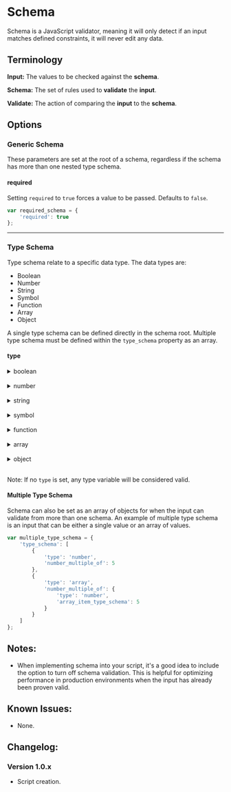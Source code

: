# Schema

Schema is a JavaScript validator, meaning it will only detect if an input matches defined constraints, it will never edit any data.

## Terminology

**Input:** The values to be checked against the **schema**.

**Schema:** The set of rules used to **validate** the **input**.

**Validate:** The action of comparing the **input** to the **schema**.

## Options

### Generic Schema

These parameters are set at the root of a schema, regardless if the schema has more than one nested type schema.

#### required

Setting `required` to `true` forces a value to be passed. Defaults to `false`.
```js
var required_schema = {
    'required': true
};
```

---

### Type Schema

Type schema relate to a specific data type. The data types are:

* Boolean
* Number
* String
* Symbol
* Function
* Array
* Object

A single type schema can be defined directly in the schema root. Multiple type schema must be defined within the `type_schema` property as an array.

#### type

<details>

<summary>boolean</summary>

```js
var boolean_schema = {
    'type': 'boolean'
};
```

Booleans have no unique options.

</details>
<br>
<details>

<summary>number</summary>

```js
var number_schema = {
    'type': 'number'
    'number_min': 0,
    'number_max': 25,
    'number_multiple_of': 5
};
```
**number_min**

The input number must be greater than or equal to the set `number_min` number. Defaults to `undefined`.

`'number_min': number`

**number_max**

The input number must be less than or equal to the set `number_max` number. Defaults to `undefined`.

`'number_max': number`

**number_multiple_of**

The input number must be a multiple of the set `number_multiple_of` number. Defaults to `undefined`.

`'number_multiple_of': number`

Note: You cam limit the number to integers by setting `number_multiple_of` to `1`.

</details>
<br>
<details>

<summary>string</summary>

```js
var string_schema = {
    'type': 'string',
    'string_min_characters': 5,
    'string_max_characters': 100
};
```

**string_min_characters**

The input string character count must be longer than or equal to the set `string_min_characters`. Defaults to `undefined`.

`'string_min_characters': number`

**string_max_characters**

The input string character count must be shorter than or equal to the set `string_max_characters`. Defaults to `undefined`.

`'string_max_characters': number`

</details>
<br>
<details>

<summary>symbol</summary>

```js
var symbol_schema = {
    'type': 'symbol'
};
```

Symbols have no unique options.

</details>
<br>
<details>

<summary>function</summary>

```js
var function_schema = {
    'type': 'function'
};
```

Functions have no unique options.

</details>
<br>
<details>

<summary>array</summary>

```js
var array_schema = {
    'type': 'array',
    'array_min_length': 2,
    'array_max_length': 6,
    'array_item_type_schema': {
        'type': 'string'
    }
};
```

**array_min_length**

The input array length must be longer than or equal to the set `array_min_length`. Defaults to `undefined`.

`'array_min_length': number`

**array_max_length**

The input array length must be shorter than or equal to the set `array_max_length`. Defaults to `undefined`.

`'array_max_length': number`

**array_item_type_schema**

Each input array item must validate using the set `array_item_type_schema`. This value can also be defined as an array of type schema. Defaults to `undefined`.

`'array_item_type_schema': object|array`

</details>
<br>
<details>

<summary>object</summary>

```js
var object_schema = {
    'type': 'object',
    'object_allow_unexpected': false,
    'object_properties': {
        'property_abc': {
            'required': true,
            'type': 'number'
        }
        'property_xyz': {
            'type': 'string'
        }
    }
};
```

**object_allow_unexpected**

If set to `false`, input objects with properties not listed within `object_properties` will fail validation. Defaults to `true`.

`'object_allow_unexpected': boolean`

**object_properties**

Each property within the `object_properties` option represents a new full schema that can include generic schema options.

`'object_properties': object`

</details>
<br>

Note: If no `type` is set, any type variable will be considered valid.

#### Multiple Type Schema

Schema can also be set as an array of objects for when the input can validate from more than one schema. An example of multiple type schema is an input that can be either a single value or an array of values.

```js
var multiple_type_schema = {
    'type_schema': [
        {
            'type': 'number',
            'number_multiple_of': 5
        },
        {
            'type': 'array',
            'number_multiple_of': {
                'type': 'number',
                'array_item_type_schema': 5
            }
        }
    ]
};
```

## Notes:

* When implementing schema into your script, it's a good idea to include the option to turn off schema validation. This is helpful for optimizing performance in production environments when the input has already been proven valid.

## Known Issues:

* None.

## Changelog:

### Version 1.0.x

* Script creation.